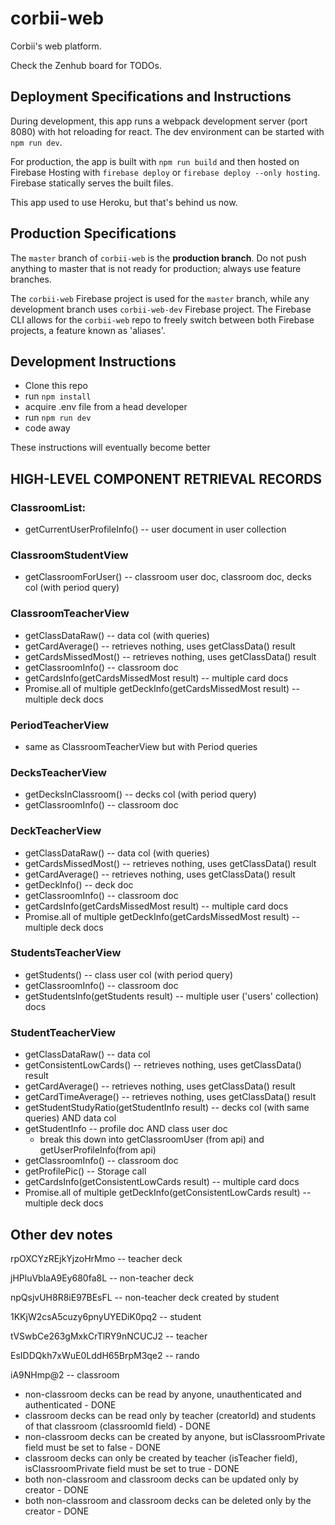 # corbii-web
Corbii's web platform.

Check the Zenhub board for TODOs.

## Deployment Specifications and Instructions

During development, this app runs a webpack development server (port 8080) with hot reloading for react. The dev environment can be started with `npm run dev`.

For production, the app is built with `npm run build` and then hosted on Firebase Hosting with `firebase deploy` or `firebase deploy --only hosting`. Firebase statically serves the built files.

This app used to use Heroku, but that's behind us now.


## Production Specifications

The `master` branch of `corbii-web` is the **production branch**. Do not push anything to master that is not ready for production; always use feature branches.

The `corbii-web` Firebase project is used for the `master` branch, while any development branch uses `corbii-web-dev` Firebase project. The Firebase CLI allows for the `corbii-web` repo to freely switch between both Firebase projects, a feature known as 'aliases'. 

## Development Instructions

* Clone this repo
* run `npm install`
* acquire .env file from a head developer
* run `npm run dev`
* code away

These instructions will eventually become better

## HIGH-LEVEL COMPONENT RETRIEVAL RECORDS

### ClassroomList:
* getCurrentUserProfileInfo() -- user document in user collection

### ClassroomStudentView
* getClassroomForUser() -- classroom user doc, classroom doc, decks col (with period query)

### ClassroomTeacherView
* getClassDataRaw() -- data col (with queries)
* getCardAverage() -- retrieves nothing, uses getClassData() result
* getCardsMissedMost() -- retrieves nothing, uses getClassData() result
* getClassroomInfo() -- classroom doc
* getCardsInfo(getCardsMissedMost result) -- multiple card docs
* Promise.all of multiple getDeckInfo(getCardsMissedMost result) -- multiple deck docs

### PeriodTeacherView
* same as ClassroomTeacherView but with Period queries

### DecksTeacherView
* getDecksInClassroom() -- decks col (with period query)
* getClassroomInfo() -- classroom doc

### DeckTeacherView
* getClassDataRaw() -- data col (with queries)
* getCardsMissedMost() -- retrieves nothing, uses getClassData() result
* getCardAverage() -- retrieves nothing, uses getClassData() result
* getDeckInfo() -- deck doc
* getClassroomInfo() -- classroom doc
* getCardsInfo(getCardsMissedMost result) -- multiple card docs
* Promise.all of multiple getDeckInfo(getCardsMissedMost result) -- multiple deck docs

### StudentsTeacherView
* getStudents() -- class user col (with period query)
* getClassroomInfo() -- classroom doc
* getStudentsInfo(getStudents result) --  multiple user ('users' collection) docs

### StudentTeacherView
* getClassDataRaw() -- data col 
* getConsistentLowCards() -- retrieves nothing, uses getClassData() result
* getCardAverage() -- retrieves nothing, uses getClassData() result
* getCardTimeAverage() -- retrieves nothing, uses getClassData() result
* getStudentStudyRatio(getStudentInfo result) -- decks col (with same queries) AND data col
* getStudentInfo -- profile doc AND class user doc
  * break this down into getClassroomUser (from api) and getUserProfileInfo(from api)
* getClassroomInfo() -- classroom doc
* getProfilePic() -- Storage call
* getCardsInfo(getConsistentLowCards result) -- multiple card docs
* Promise.all of multiple getDeckInfo(getConsistentLowCards result) -- multiple deck docs

## Other dev notes

rpOXCYzREjkYjzoHrMmo -- teacher deck

jHPluVblaA9Ey680fa8L -- non-teacher deck

npQsjvUH8R8iE97BEsFL -- non-teacher deck created by student

1KKjW2csA5cuzy6pnyUYEDiK0pq2 -- student

tVSwbCe263gMxkCrTlRY9nNCUCJ2 -- teacher

EsIDDQkh7xWuE0LddH65BrpM3qe2 -- rando

iA9NHmp@2 -- classroom

* non-classroom decks can be read by anyone, unauthenticated and authenticated - DONE
* classroom decks can be read only by teacher (creatorId) and students of that classroom (classroomId field) - DONE
* non-classroom decks can be created by anyone, but isClassroomPrivate field must be set to false - DONE
* classroom decks can only be created by teacher (isTeacher field), isClassroomPrivate field must be set to true - DONE
* both non-classroom and classroom decks can be updated only by creator - DONE
* both non-classroom and classroom decks can be deleted only by the creator - DONE